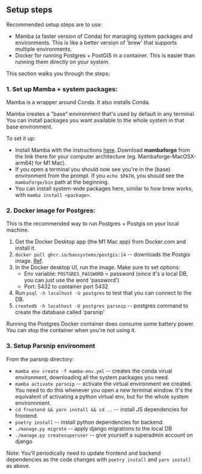 ## Setup steps

Recommended setup steps are to use:
* Mamba (a faster version of Conda) for managing system packages and environments. This is like a better 
version of 'brew' that supports multiple environments.
* Docker for running Postgres + PostGIS in a container. This is easier than running them directly on your system.

This section walks you through the steps:
### 1. Set up Mamba + system packages:
Mamba is a wrapper around Conda. It also installs Conda. 

Mamba creates a "base" environment that's used by default in any terminal. You can install packages you want
available to the whole system in that base environment.

To set it up:
- Install Mamba with the instructions [here](https://mamba.readthedocs.io/en/latest/installation.html). 
Download **mambaforge** from the link there for your computer architecture (eg. Mambaforge-MacOSX-arm64) for M1 Mac).
- If you open a terminal you should now see you're in the (base) environment from the prompt. If you `echo $PATH`, you 
should see the `mambaforge/bin` path at the beginning.
- You can install system-wide packages here, similar to how brew works, with `mamba install <package>`.
 
### 2. Docker image for Postgres:
This is the recommended way to run Postgres + Postgis on your local machine.
1. Get the Docker Desktop app (the M1 Mac app) from Docker.com and install it.
2. `docker pull ghcr.io/baosystems/postgis:14`  -- downloads the Postgis image. [Ref]( https://github.com/postgis/docker-postgis/issues/216#issuecomment-981824739).
3. In the Docker desktop UI, run the image. Make sure to set options:  
	- Env variable: `POSTGRES_PASSWORD` = password  (since it's a local DB, you can just use the word 'password')  
	- Port: 5432 to container port 5432
0. Run `psql -h localhost -U postgres` to test that you can connect to the DB. 
0. `createdb -h localhost -U postgres parsnip` -- postgres command to create the database called 'parsnip'

 
Running the Postgres Docker container does consume some battery power. You can stop the container when you're not 
using it. 



### 3. Setup Parsnip environment
From the parsnip directory:

- `mamba env create -f mamba-env.yml` -- creates the conda virual environment, downloading all the system packages 
you need.
- `mamba activate parsnip` -- activate the virtual environment we created. You need to do this whenever you 
open a new terminal window. It's the equivalent of activating a python virtual env, but for the whole system 
environnment.
- `cd frontend && yarn install && cd ..` -- install JS dependencies for frontend.
- `poetry install` -- install python dependencies for backend.
-  `./manage.py migrate` -- apply django migrations to the local DB
- `./manage.py createsuperuser` -- give yourself a superadmin account on django
 
Note: You'll periodically need to update frontend and backend dependencies as the code changes with `poetry install` and `yarn install` as 
above.
